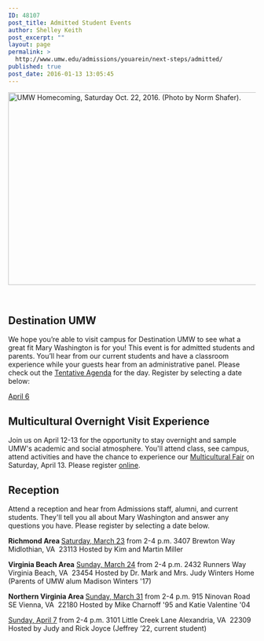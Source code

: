 ```yaml
---
ID: 48107
post_title: Admitted Student Events
author: Shelley Keith
post_excerpt: ""
layout: page
permalink: >
  http://www.umw.edu/admissions/youarein/next-steps/admitted/
published: true
post_date: 2016-01-13 13:05:45
---
```

<img class="alignleft wp-image-48254" src="http://www.umw.edu/admissions/wp-content/uploads/sites/6/2016/01/Homecoming-20-1024x669.jpg" alt="UMW Homecoming, Saturday Oct. 22, 2016. (Photo by Norm Shafer)." width="600" height="392" />

&nbsp;
<h2></h2>
<h2></h2>
<h2></h2>
<h2></h2>
<h2></h2>
<h2></h2>
<h2></h2>
<h2>Destination UMW</h2>
We hope you’re able to visit campus for Destination UMW to see what a great fit Mary Washington is for you! This event is for admitted students and parents. You’ll hear from our current students and have a classroom experience while your guests hear from an administrative panel. Please check out the <a href="http://www.umw.edu/admissions/wp-content/uploads/sites/6/2018/03/Tentative-Agenda-2018.pdf">Tentative Agenda</a> for the day. Register by selecting a date below:

<a href="https://umw.askadmissions.net/Portal/EI/ViewDetails?gid=6235778bf611ae0a704bfd83890ae0fd6a6887">April 6</a>
<h2>Multicultural Overnight Visit Experience</h2>
Join us on April 12-13 for the opportunity to stay overnight and sample UMW's academic and social atmosphere. You'll attend class, see campus, attend activities and have the chance to experience our <a href="http://students.umw.edu/multicultural/programs/multicultural-fair/">Multicultural Fair</a> on Saturday, April 13. Please register <a href="https://umw.askadmissions.net/Portal/EI/ViewDetails?gid=623577e05408b7ccfa491aa54f350f9d3c19a4">online</a>.
<h2>Reception</h2>
Attend a reception and hear from Admissions staff, alumni, and current students. They'll tell you all about Mary Washington and answer any questions you have. Please register by selecting a date below.

<strong>Richmond Area
</strong><a href="https://umw.askadmissions.net/Portal/EI/ViewDetails?gid=6235771286e2287c3d4e1fb1c7dc3cacef5e0f">Saturday, March 23</a> from 2-4 p.m.
3407 Brewton Way
Midlothian, VA  23113
Hosted by Kim and Martin Miller

<strong>Virginia Beach Area</strong>
<a href="https://umw.askadmissions.net/Portal/EI/ViewDetails?gid=623577314b13942a86459e9dc06d11e1679f89">Sunday, March 24</a> from 2-4 p.m.
2432 Runners Way
Virginia Beach, VA  23454
Hosted by Dr. Mark and Mrs. Judy Winters Home (Parents of UMW alum Madison Winters '17)

<strong>Northern Virginia Area
</strong><a href="https://umw.askadmissions.net/Portal/EI/ViewDetails?gid=6235772e3c550ba0a848768f838c8b07786eec">Sunday, March 31</a> from 2-4 p.m.
915 Ninovan Road SE
Vienna, VA  22180
Hosted by Mike Charnoff '95 and Katie Valentine '04

<a href="https://umw.askadmissions.net/Portal/EI/ViewDetails?gid=6235776814e830586a496f82a6919f51db95ec">Sunday, April 7</a> from 2-4 p.m.
3101 Little Creek Lane
Alexandria, VA  22309
Hosted by Judy and Rick Joyce (Jeffrey ’22, current student)